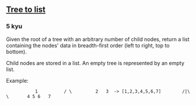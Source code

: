 <h2><a href=https://www.codewars.com/kata/56ef9790740d30a7ff000199/train/python target="_blank">Tree to list</a></h2><h3>5 kyu</h3><p>Given the root of a tree with an arbitrary number of child nodes, return a list containing the nodes' data in breadth-first order  (left to right, top to bottom).</p><p>Child nodes are stored in a list. An empty tree is represented by an empty list.</p><p>Example:</p><pre><code>           1          / \         2   3  -&gt; [1,2,3,4,5,6,7]        /|\   \       4 5 6   7</code></pre>